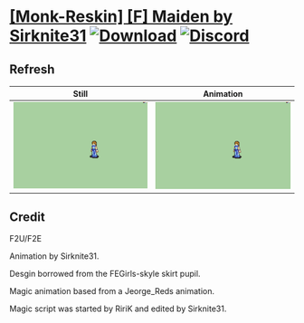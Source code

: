 # [\[Monk-Reskin\] \[F\] Maiden by Sirknite31](./) [![Download](https://img.shields.io/badge/Download--red?style=social&logo=github)](https://minhaskamal.github.io/DownGit/#/home?url=https://github.com/Klokinator/FE-Repo/tree/main/Battle%20Animations%2FMagi%20-%20Holy-Type%2F%5BMonk-Reskin%5D%20%5BF%5D%20Maiden%20by%20Sirknite31%2F8.%20Refresh) [![Discord](https://img.shields.io/badge/Discord--blue?style=social&logo=discord)](https://discord.gg/C7VNGnyTPA)

## Refresh

| Still | Animation |
| :---: | :-------: |
| ![Refresh still](./Refresh_000.png) | ![Refresh](./Refresh.gif) |

## Credit

F2U/F2E

Animation by Sirknite31.

Desgin borrowed from the FEGirls-skyle skirt pupil.

Magic animation based from a Jeorge_Reds animation.

Magic script was started by RiriK and edited by Sirknite31.

